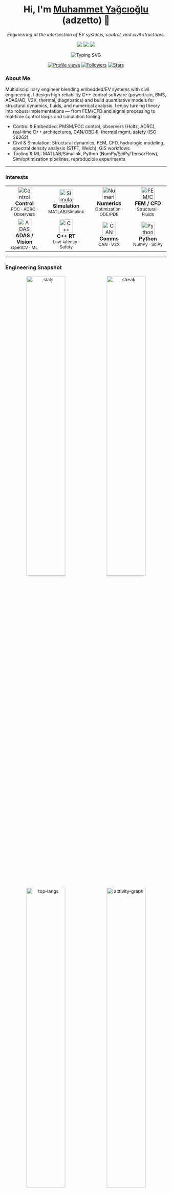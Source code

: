 <!-- GitHub Profile README for @adzetto -->
<div align="center">

<h1>Hi, I'm <a href="https://github.com/adzetto">Muhammet Yağcıoğlu</a> (adzetto) 👋</h1>
<i>Engineering at the intersection of EV systems, control, and civil structures.</i>

<p>
  <img src="https://img.shields.io/badge/Pronouns-he%2Fhim-0ea5e9?style=for-the-badge" />
  <img src="https://img.shields.io/badge/Location-İzmir-10b981?style=for-the-badge" />
  <img src="https://img.shields.io/badge/Education-İzmir%20Institute%20of%20Technology-8b5cf6?style=for-the-badge" />
</p>

<p>
  <img src="https://readme-typing-svg.herokuapp.com?font=Fira+Code&pause=1000&color=22C55E&center=true&vCenter=true&width=700&lines=Embedded+%26+EV+Software+%7C+C%2B%2B+%7C+Controls;Civil+Engineer+%7C+Simulation+%7C+Structural+%26+Fluid+Analysis;Autonomous+Driving+%7C+V2X+%7C+Energy+Management" alt="Typing SVG" />
</p>

<p>
  <a href="https://komarev.com/ghpvc/?username=adzetto&color=0e75b6&style=for-the-badge"><img src="https://komarev.com/ghpvc/?username=adzetto&style=for-the-badge&color=0e75b6" alt="Profile views" /></a>
  <a href="https://github.com/adzetto?tab=followers"><img src="https://img.shields.io/github/followers/adzetto?style=for-the-badge&color=22c55e" alt="Followers" /></a>
  <a href="https://github.com/adzetto"><img src="https://img.shields.io/github/stars/adzetto?affiliations=OWNER&style=for-the-badge&color=8b5cf6" alt="Stars" /></a>
</p>

</div>

<!-- (Top kept clean — no pinned cards) -->

### About Me

Multidisciplinary engineer blending embedded/EV systems with civil engineering. I design high‑reliability C++ control software (powertrain, BMS, ADAS/AD, V2X, thermal, diagnostics) and build quantitative models for structural dynamics, fluids, and numerical analysis. I enjoy turning theory into robust implementations — from FEM/CFD and signal processing to real‑time control loops and simulation tooling.

- Control & Embedded: PMSM/FOC control, observers (Holtz, ADRC), real‑time C++ architectures, CAN/OBD‑II, thermal mgmt, safety (ISO 26262)
- Civil & Simulation: Structural dynamics, FEM, CFD, hydrologic modeling, spectral density analysis (STFT, Welch), GIS workflows
- Tooling & ML: MATLAB/Simulink, Python (NumPy/SciPy/TensorFlow), Sim/optimization pipelines, reproducible experiments

---

### Interests

<div align="center">

<table>
  <tr>
    <td align="center" width="140">
      <img src="https://cdn.simpleicons.org/nvidia/76b900" width="42" alt="Control"/>
      <div><b>Control</b></div>
      <sub>FOC · ADRC · Observers</sub>
    </td>
    <td align="center" width="140">
      <img src="https://cdn.simpleicons.org/matlab/0076A8" width="42" alt="Simulation"/>
      <div><b>Simulation</b></div>
      <sub>MATLAB/Simulink</sub>
    </td>
    <td align="center" width="140">
      <img src="https://cdn.simpleicons.org/gnubash/3eaf20" width="42" alt="Numerics"/>
      <div><b>Numerics</b></div>
      <sub>Optimization · ODE/PDE</sub>
    </td>
    <td align="center" width="140">
      <img src="https://cdn.simpleicons.org/overleaf/47A141" width="42" alt="FEM/CFD"/>
      <div><b>FEM / CFD</b></div>
      <sub>Structural · Fluids</sub>
    </td>
  </tr>
  <tr>
    <td align="center" width="140">
      <img src="https://cdn.simpleicons.org/opencv/5C3EE8" width="42" alt="ADAS"/>
      <div><b>ADAS / Vision</b></div>
      <sub>OpenCV · ML</sub>
    </td>
    <td align="center" width="140">
      <img src="https://cdn.simpleicons.org/cplusplus/00599C" width="42" alt="C++"/>
      <div><b>C++ RT</b></div>
      <sub>Low‑latency · Safety</sub>
    </td>
    <td align="center" width="140">
      <img src="https://cdn.simpleicons.org/protocolsio/0A0A0A" width="42" alt="CAN"/>
      <div><b>Comms</b></div>
      <sub>CAN · V2X</sub>
    </td>
    <td align="center" width="140">
      <img src="https://cdn.simpleicons.org/python/3776AB" width="42" alt="Python"/>
      <div><b>Python</b></div>
      <sub>NumPy · SciPy</sub>
    </td>
  </tr>
</table>

</div>

---

### Engineering Snapshot

<div align="center">
  <img width="49%" src="https://github-readme-stats.vercel.app/api?username=adzetto&show_icons=true&theme=tokyonight" alt="stats" />
  <img width="49%" src="https://github-readme-streak-stats.herokuapp.com?user=adzetto&theme=tokyonight" alt="streak" />
  <img width="49%" src="https://github-readme-stats.vercel.app/api/top-langs/?username=adzetto&layout=compact&theme=tokyonight&langs_count=10" alt="top-langs" />
  <img width="49%" src="https://github-readme-activity-graph.vercel.app/graph?username=adzetto&theme=tokyo-night&radius=8" alt="activity-graph" />
</div>

---

### Tech & Tools

<p>
  <img src="https://img.shields.io/badge/C%2B%2B-00599C?style=for-the-badge&logo=c%2B%2B&logoColor=white" />
  <img src="https://img.shields.io/badge/CMake-064F8C?style=for-the-badge&logo=cmake&logoColor=white" />
  <img src="https://img.shields.io/badge/GCC-333?style=for-the-badge&logo=gnu&logoColor=white" />
  <img src="https://img.shields.io/badge/Clang-262D3A?style=for-the-badge&logo=llvm&logoColor=white" />
  <img src="https://img.shields.io/badge/CAN--Bus-0A0A0A?style=for-the-badge&logo=protocols.io&logoColor=white" />
  <img src="https://img.shields.io/badge/ISO%2026262-Safety-DC2626?style=for-the-badge" />
  <img src="https://img.shields.io/badge/CI%2FCD-GitHub%20Actions-2088FF?style=for-the-badge&logo=githubactions&logoColor=white" />
  <img src="https://img.shields.io/badge/MATLAB-0076A8?style=for-the-badge&logo=matlab&logoColor=white" />
  <img src="https://img.shields.io/badge/Simulink-FF7F00?style=for-the-badge&logo=mathworks&logoColor=white" />
  <img src="https://img.shields.io/badge/LaTeX-47A141?style=for-the-badge&logo=latex&logoColor=white" />
  <img src="https://img.shields.io/badge/Python-3776AB?style=for-the-badge&logo=python&logoColor=white" />
</p>

---

### CV

<div align="center">

<a href="https://raw.githubusercontent.com/adzetto/adzetto/main/cv/Muhammet_Yagcioglu_CV.pdf">
  <img src="https://img.shields.io/badge/Download%20CV-PDF-0A66C2?style=for-the-badge&logo=adobeacrobatreader&logoColor=white" alt="Download CV" />
</a>

</div>

---

### Connect

<div align="center">
  <table>
    <tr>
      <td align="center" width="180">
        <img src="https://cdn.simpleicons.org/googlemaps/10b981" width="36" alt="Location"/>
        <div style="font-size:16px;"><b>İzmir</b></div>
        <div style="font-size:12px;opacity:.75;">he / him</div>
      </td>
      <td align="center" width="260">
        <a href="mailto:muhammet.y.resmi@gmail.com">
          <img src="https://cdn.simpleicons.org/gmail/EA4335" width="36" alt="Gmail"/>
          <div style="font-size:16px;"><b>muhammet.y.resmi</b></div>
          <div style="font-size:12px;opacity:.75;">@gmail.com</div>
        </a>
      </td>
      <td align="center" width="280">
        <a href="mailto:muhammetyagcioglu@std.iyte.edu.tr">
          <img src="https://cdn.simpleicons.org/minutemailer/2563EB" width="36" alt="Academic"/>
          <div style="font-size:16px;"><b>muhammetyagcioglu</b></div>
          <div style="font-size:12px;opacity:.75;">@std.iyte.edu.tr</div>
        </a>
      </td>
    </tr>
    <tr>
      <td align="center" width="220">
        <a href="https://www.linkedin.com/in/muhammetyagcioglu">
          <img src="https://cdn.simpleicons.org/linkedin/0A66C2" width="36" alt="LinkedIn"/>
          <div style="font-size:14px;"><b>LinkedIn</b></div>
        </a>
      </td>
      <td align="center" width="220">
        <a href="https://math.stackexchange.com/users/988344/adzetto">
          <img src="https://cdn.simpleicons.org/stackexchange/1E5397" width="36" alt="Math.SE"/>
          <div style="font-size:14px;"><b>Math.SE</b></div>
        </a>
      </td>
      <td align="center" width="220">
        <a href="https://eodev.com/app/profile/4486426/">
          <img src="https://cdn.simpleicons.org/apacheairflow/0ea5e9" width="36" alt="eodev"/>
          <div style="font-size:14px;"><b>eodev</b></div>
        </a>
      </td>
    </tr>
  </table>
</div>

<div align="center">
  <img src="https://readme-typing-svg.herokuapp.com?font=Fira+Code&pause=1200&color=0EA5E9&center=true&vCenter=true&width=900&lines=From+models+to+machines%3A+math%E2%86%92code%E2%86%92control;Numerics%2C+signals%2C+and+systems+with+real‑time+constraints;I+love+elegant+engineering%2C+measurable+results%2C+and+hard+problems." alt="passion-typing" />
</div>

<sub>Built with ❤️ for EV, embedded, and civil engineering.</sub>

---

<!-- All Repositories panel intentionally removed for a cleaner profile -->

---

### Math Corner

Clarke–Park transforms (FOC basics):

$$
\begin{aligned}
\begin{bmatrix} i_\alpha \\ i_\beta \end{bmatrix} &= \frac{2}{3}
\begin{bmatrix}
1 & -\tfrac{1}{2} & -\tfrac{1}{2} \\
0 & \tfrac{\sqrt{3}}{2} & -\tfrac{\sqrt{3}}{2}
\end{bmatrix}
\begin{bmatrix} i_a \\ i_b \\ i_c \end{bmatrix},\\[6pt]
\begin{bmatrix} i_d \\ i_q \end{bmatrix} &=
\begin{bmatrix}
\cos\theta & \sin\theta \\
-\sin\theta & \cos\theta
\end{bmatrix}
\begin{bmatrix} i_\alpha \\ i_\beta \end{bmatrix}.
\end{aligned}
$$

Welch PSD estimate:

$$
\hat S_{xx}(f)=\frac{1}{K}\sum_{k=0}^{K-1}\frac{1}{U}\left|\,\mathcal{F}\{x_k[n]w[n]\}(f)\right|^2,\quad U=\frac{1}{N}\sum_{n=0}^{N-1}w^2[n].
$$

Incompressible Navier–Stokes (compact):

$$
\rho\,(\partial_t\mathbf{u}+\mathbf{u}\cdot\nabla\mathbf{u})=-\nabla p+\mu\,\nabla^2\mathbf{u}+\mathbf{f},\qquad \nabla\cdot\mathbf{u}=0.
$$

Linear elastostatics (weak form):

$$
\int_\Omega \boldsymbol{\varepsilon}(\mathbf{u}):\mathbf{C}:\boldsymbol{\varepsilon}(\mathbf{v})\,\mathrm{d}\Omega=\int_\Omega \mathbf{b}\cdot\mathbf{v}\,\mathrm{d}\Omega+\int_{\Gamma_t}\bar{\mathbf{t}}\cdot\mathbf{v}\,\mathrm{d}\Gamma\quad\forall\,\mathbf{v}\in V.
$$

